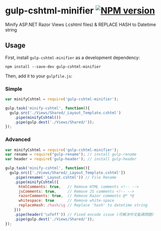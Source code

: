 # gulp-cshtml-minifier [![NPM version][npm-image]][npm-url]
Minify ASP.NET Razor Views (.cshtml files) & REPLACE HASH to Datetime string

## Usage

First, install `gulp-cshtml-minifier` as a development dependency:

```shell
npm install --save-dev gulp-cshtml-minifier
```

Then, add it to your `gulpfile.js`:

### Simple
```javascript
var minifyCshtml = require('gulp-cshtml-minifier');

gulp.task('minify-cshtml', function(){
  gulp.src('./Views/Shared/_Layout_Template.cshtml')
    .pipe(minifyCshtml())
    .pipe(gulp.dest('./Views/Shared/'));
});
```
### Advanced
```javascript
var minifyCshtml = require('gulp-cshtml-minifier');
var rename = require("gulp-rename"); // install gulp-rename
var header = require('gulp-header'); // install gulp-header

gulp.task('minify-cshtml', function(){
  gulp.src(['./Views/Shared/_Layout_Template.cshtml'])
    .pipe(rename('_Layout.cshtml')) // File Rename
    .pipe(minifyCshtml({
      htmlComments: true,   // Remove HTML comments <!-- -->
      jsComments: true,     // Remove JS comments <!-- -->
      razorComments: true,  // Remove Razor comments @* *@
      whitespace: true      // Remove white-space
      replaceHash: /hash/ig // Replace 'hash' to datetime string
    }))
    .pipe(header('\ufeff')) // Fixed encode issue (可解決中文亂碼問題)
    .pipe(gulp.dest('./Views/Shared/'));
});
```

[npm-url]: https://www.npmjs.com/package/gulp-cshtml-minifier
[npm-image]: https://badge.fury.io/js/gulp-minify-cshtml.svg
